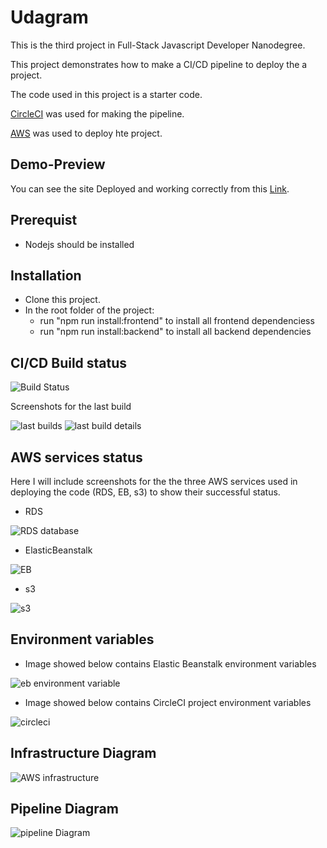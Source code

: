 # Udagram

This is the third project in Full-Stack Javascript Developer Nanodegree.

This project demonstrates how to make a CI/CD pipeline to deploy the a project.

The code used in this project is a starter code.

[CircleCI](https://circleci.com/) was used for making the pipeline.

[AWS](https://aws.amazon.com/) was used to deploy hte project.

## Demo-Preview

You can see the site Deployed and working correctly from this [Link](http://udagramfrontend.s3-website-us-east-1.amazonaws.com/home).

## Prerequist

- Nodejs should be installed

## Installation

- Clone this project.
- In the root folder of the project:
  - run "npm run install:frontend" to install all frontend dependenciess
  - run "npm run install:backend" to install all backend dependencies

## CI/CD Build status

![Build Status](<https://img.shields.io/circleci/build/github/yousef8/udagram-project/main>)

Screenshots for the last build

![last builds](./images/build/udagram-project.png)
![last build details](./images/build/last_build_detaile.png)

## AWS services status

Here I will include screenshots for the the three AWS services used in deploying the code (RDS, EB, s3) to show their successful status.

- RDS

![RDS database](./images/aws/rds.png)

- ElasticBeanstalk

![EB](./images/aws/eb.png)

- s3

![s3](./images/aws/s3.png)

## Environment variables

- Image showed below contains Elastic Beanstalk environment variables

![eb environment variable](./images/env_var/eb_env_var.png)

- Image showed below contains CircleCI project environment variables

![circleci](./images/env_var/circleci.png)

## Infrastructure Diagram

![AWS infrastructure](./images/diagrams/aws_diagram.jpg)

## Pipeline Diagram

![pipeline Diagram](./images/diagrams/pipeline_diagram.jpg)
